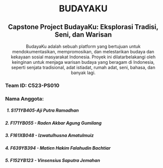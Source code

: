 <h1 align="center"> BUDAYAKU </h1>
<h2 align="center">Capstone Project BudayaKu: Eksplorasi Tradisi, Seni, dan Warisan </h2>

  <p align="center">
    BudayaKu adalah sebuah platform yang bertujuan untuk
    mendokumentasikan, mempromosikan, dan melestarikan budaya dan
    kekayaan sosial masyarakat Indonesia. Proyek ini
    dilatarbelakangi oleh keinginan untuk menjaga warisan budaya
    yang beragam di Indonesia, seperti senjata tradisional, adat
    istiadat, rumah adat, seni, bahasa, dan banyak lagi.
    </p>
<h3>Team ID: C523-PS010</h3>
<h3>Nama Anggota:</h3>
<h5 style="margin-left:5px;">1. S171YB405-Aji Putra Ramadhan</h5>
<h5>2. F171YB055 - Raden Akbar Agung Gumilang</h5>
<h5>3. F161XB048 - Izwatulhusna Amatulmuiz</h5>
<h5>4. F639YB394 - Matien Hakim Falahudin Bachtiar</h5>
<h5>5. F152YB123 - Vinsensius Saputra Jemahan</h5>


